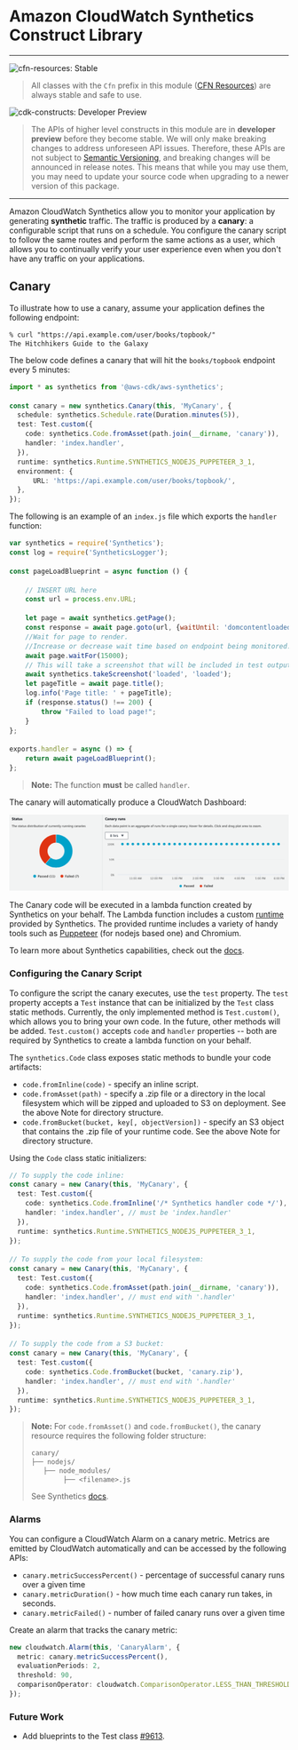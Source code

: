 # Amazon CloudWatch Synthetics Construct Library
<!--BEGIN STABILITY BANNER-->

---

![cfn-resources: Stable](https://img.shields.io/badge/cfn--resources-stable-success.svg?style=for-the-badge)

> All classes with the `Cfn` prefix in this module ([CFN Resources]) are always stable and safe to use.
>
> [CFN Resources]: https://docs.aws.amazon.com/cdk/latest/guide/constructs.html#constructs_lib

![cdk-constructs: Developer Preview](https://img.shields.io/badge/cdk--constructs-developer--preview-informational.svg?style=for-the-badge)

> The APIs of higher level constructs in this module are in **developer preview** before they
> become stable. We will only make breaking changes to address unforeseen API issues. Therefore,
> these APIs are not subject to [Semantic Versioning](https://semver.org/), and breaking changes
> will be announced in release notes. This means that while you may use them, you may need to
> update your source code when upgrading to a newer version of this package.

---

<!--END STABILITY BANNER-->

Amazon CloudWatch Synthetics allow you to monitor your application by generating **synthetic** traffic. The traffic is produced by a **canary**: a configurable script that runs on a schedule. You configure the canary script to follow the same routes and perform the same actions as a user, which allows you to continually verify your user experience even when you don't have any traffic on your applications.

## Canary

To illustrate how to use a canary, assume your application defines the following endpoint:

```console
% curl "https://api.example.com/user/books/topbook/"
The Hitchhikers Guide to the Galaxy

```

The below code defines a canary that will hit the `books/topbook` endpoint every 5 minutes:

```ts
import * as synthetics from '@aws-cdk/aws-synthetics';

const canary = new synthetics.Canary(this, 'MyCanary', {
  schedule: synthetics.Schedule.rate(Duration.minutes(5)),
  test: Test.custom({
    code: synthetics.Code.fromAsset(path.join(__dirname, 'canary')),
    handler: 'index.handler',
  }),
  runtime: synthetics.Runtime.SYNTHETICS_NODEJS_PUPPETEER_3_1,
  environment: {
      URL: 'https://api.example.com/user/books/topbook/',
  },
});
```

The following is an example of an `index.js` file which exports the `handler` function:

```js
var synthetics = require('Synthetics');
const log = require('SyntheticsLogger');

const pageLoadBlueprint = async function () {

    // INSERT URL here
    const url = process.env.URL;

    let page = await synthetics.getPage();
    const response = await page.goto(url, {waitUntil: 'domcontentloaded', timeout: 30000});
    //Wait for page to render.
    //Increase or decrease wait time based on endpoint being monitored.
    await page.waitFor(15000);
    // This will take a screenshot that will be included in test output artifacts
    await synthetics.takeScreenshot('loaded', 'loaded');
    let pageTitle = await page.title();
    log.info('Page title: ' + pageTitle);
    if (response.status() !== 200) {
        throw "Failed to load page!";
    }
};

exports.handler = async () => {
    return await pageLoadBlueprint();
};
```

> **Note:** The function **must** be called `handler`.

The canary will automatically produce a CloudWatch Dashboard:

![UI Screenshot](images/ui-screenshot.png)

The Canary code will be executed in a lambda function created by Synthetics on your behalf. The Lambda function includes a custom [runtime](https://docs.aws.amazon.com/AmazonCloudWatch/latest/monitoring/CloudWatch_Synthetics_Canaries_Library.html) provided by Synthetics. The provided runtime includes a variety of handy tools such as [Puppeteer](https://www.npmjs.com/package/puppeteer-core) (for nodejs based one) and Chromium.

To learn more about Synthetics capabilities, check out the [docs](https://docs.aws.amazon.com/AmazonCloudWatch/latest/monitoring/CloudWatch_Synthetics_Canaries.html).

### Configuring the Canary Script

To configure the script the canary executes, use the `test` property. The `test` property accepts a `Test` instance that can be initialized by the `Test` class static methods. Currently, the only implemented method is `Test.custom()`, which allows you to bring your own code. In the future, other methods will be added. `Test.custom()` accepts `code` and `handler` properties -- both are required by Synthetics to create a lambda function on your behalf.

The `synthetics.Code` class exposes static methods to bundle your code artifacts:

  - `code.fromInline(code)` - specify an inline script.
  - `code.fromAsset(path)` - specify a .zip file or a directory in the local filesystem which will be zipped and uploaded to S3 on deployment. See the above Note for directory structure.
  - `code.fromBucket(bucket, key[, objectVersion])` - specify an S3 object that contains the .zip file of your runtime code. See the above Note for directory structure.

Using the `Code` class static initializers:

```ts
// To supply the code inline:
const canary = new Canary(this, 'MyCanary', {
  test: Test.custom({
    code: synthetics.Code.fromInline('/* Synthetics handler code */'),
    handler: 'index.handler', // must be 'index.handler'
  }),
  runtime: synthetics.Runtime.SYNTHETICS_NODEJS_PUPPETEER_3_1,
});

// To supply the code from your local filesystem:
const canary = new Canary(this, 'MyCanary', {
  test: Test.custom({
    code: synthetics.Code.fromAsset(path.join(__dirname, 'canary')),
    handler: 'index.handler', // must end with '.handler'
  }),
  runtime: synthetics.Runtime.SYNTHETICS_NODEJS_PUPPETEER_3_1,
});

// To supply the code from a S3 bucket:
const canary = new Canary(this, 'MyCanary', {
  test: Test.custom({
    code: synthetics.Code.fromBucket(bucket, 'canary.zip'),
    handler: 'index.handler', // must end with '.handler'
  }),
  runtime: synthetics.Runtime.SYNTHETICS_NODEJS_PUPPETEER_3_1,
});
```

> **Note:** For `code.fromAsset()` and `code.fromBucket()`, the canary resource requires the following folder structure:
>
> ```plaintext
> canary/
> ├── nodejs/
>    ├── node_modules/
>         ├── <filename>.js
> ```
>
> See Synthetics [docs](https://docs.aws.amazon.com/AmazonCloudWatch/latest/monitoring/CloudWatch_Synthetics_Canaries_WritingCanary.html).

### Alarms

You can configure a CloudWatch Alarm on a canary metric. Metrics are emitted by CloudWatch automatically and can be accessed by the following APIs:

- `canary.metricSuccessPercent()` - percentage of successful canary runs over a given time
- `canary.metricDuration()` - how much time each canary run takes, in seconds.
- `canary.metricFailed()` - number of failed canary runs over a given time

Create an alarm that tracks the canary metric:

```ts
new cloudwatch.Alarm(this, 'CanaryAlarm', {
  metric: canary.metricSuccessPercent(),
  evaluationPeriods: 2,
  threshold: 90,
  comparisonOperator: cloudwatch.ComparisonOperator.LESS_THAN_THRESHOLD,
});
```

### Future Work

- Add blueprints to the Test class [#9613](https://github.com/aws/aws-cdk/issues/9613#issue-677134857).
